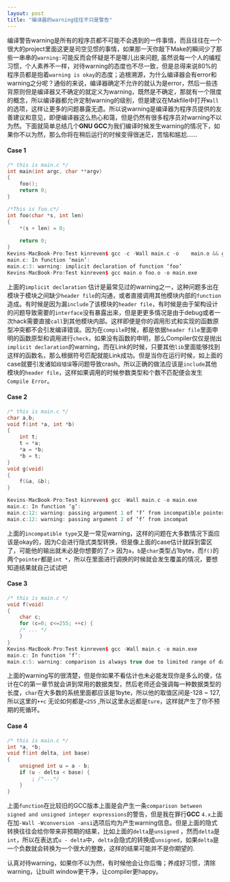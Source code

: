 ```yaml
---
layout: post
title: "编译器的warning往往不只是警告"
---
```


编译警告warning是所有的程序员都不可能不会遇到的一件事情，而且往往在一个很大的project里面这更是司空见惯的事情，如果那一天你敲下Make的瞬间少了那些一串串的`warning:`可能反而会怀疑是不是哪儿出来问题, 虽然说每一个人的编程习惯，个人素养不一样，对待warning的态度也不尽一致，但是总得来说80%的程序员都是抱着`warning is okay`的态度；追根溯源，为什么编译器会有error和warning之分呢？通俗的来说，编译器确定不允许的就认为是error，然后一些违背原则但是编译器又不确定的就定义为warning，既然是不确定，那就有一个限度的概念，所以编译器都允许定制warning的级别，但是建议在Makfile中打开`Wall`的选项，这样让更多的问题暴露无遗。所以说warning是编译器为程序员提供的友善建议和意见，即便编译器这么热心和蔼，但是仍然有很多程序员对warning不以为然。下面就简单总结几个**GNU GCC**为我们编译时候发生warning的情况下，如果你不以为然，那么你将在稍后运行的时候变得很迷茫，苦恼和尴尬……

#### Case 1

```cpp
/* this is main.c */
int main(int argc, char **argv)
{
    foo();
    return 0;
}

/*This is foo.c*/
int foo(char *s, int len)
{
    *(s + len) = 0;
    
    return 0;
}
Kevins-MacBook-Pro:Test kinreven$ gcc -c -Wall main.c -o    main.o && gcc -c -Wall foo.c -o foo.o
main.c: In function ‘main’:
main.c:3: warning: implicit declaration of function ‘foo’
Kevins-MacBook-Pro:Test kinreven$ gcc main.o foo.o -o main.exe
```

上面的`implicit declaration` 估计是最常见过的warning之一，这种问题多出在模块于模块之间缺少`header file`的沟通，或者直接调用其他模块内部的`function`造成。有时候是因为漏`include`了该模块的`header file`，有时候是由于架构设计的问题导致需要的`interface`没有暴露出来，但是更更多情况是由于debug或者一次hack需要直接`call`到其他模块内部。这样即便是你的调用形式和实现的函数原型冲突都不会引发编译错误。因为在`compile`时候，都是依据`header file`里面申明的函数原型和调用进行`check`，如果没有函数的申明，那么Compiler仅仅是抛出`implicit declaration`的warning，而在Link的时候，只要其他`lib`里面能够找到这样的函数名，那么根据符号匹配就能Link成功。但是当你在运行时候，如上面的case就要引发诸如`段错误`等问题导致crash。所以正确的做法应该是`include`其他模块的`header file`，这样如果调用的时候参数类型和个数不匹配便会发生`Compile Error`。

#### Case 2

```cpp
/* this is main.c */
char a,b;
void f(int *a, int *b)
{
    int t;
    t = *a;
    *a = *b;
    *b = t;
}
void g(void)
{
    f(&a, &b);
}

Kevins-MacBook-Pro:Test kinreven$ gcc -Wall main.c -o main.exe
main.c: In function ‘g’:
main.c:12: warning: passing argument 1 of ‘f’ from incompatible pointer type
main.c:12: warning: passing argument 2 of ‘f’ from incompat

```

上面的`incompatible type`又是一常见warning，这样的问题在大多数情况下面应该是okay的，因为C会进行隐式类型转换，但是像上面的case估计就踩到雷区了，可能他的输出就未必是你想要的了:> 因为`a`，`b`是`char`类型占1byte，而`f()`的两个`pointer`都是`int *`，所以在里面进行调换的时候就会发生覆盖的情况，要想知道结果就自己试试吧

#### Case 3

```cpp
/* this is main.c */
void f(void)
{
    char c;
    for (c=0; c<=255; ++c) {
    /* ... */
    }
}
Kevins-MacBook-Pro:Test kinreven$ gcc -Wall main.c -o main.exe
main.c: In function ‘f’:
main.c:5: warning: comparison is always true due to limited range of data type

```

上面的warning写的很清楚，但是你如果不看估计也未必能发现你是多么的傻，估计在C的第一章节就会讲到常用的数据类型，然后老师还会强调每一种数据类型的长度，`char`在大多数的系统里面都应该是1byte，所以他的取值区间是-128 ~ 127,所以这里的`++c` 无论如何都是`<255` ,所以这里永远都是`ture`，这样就产生了你不预期的死循环。

#### Case 4    

```cpp
/* this is main.c */
int *a, *b;
void f(int delta, int base)
{
    unsigned int u = a - b;
    if (u - delta < base) {
        ; /*...*/
    }
} 

```

上面`function`在比较旧的GCC版本上面是会产生一条`comparison between signed and unsigned integer expressions`的警告，但是我在罪行**GCC** `4.x`上面在加`-Wall -Wconversion -ansi`选项后均为产生warning信息。但是上面的隐式转换往往会给你带来非预期的结果，比如上面的`delta`是`unsigned` ，然而`delta`是`int`，所以在表达式`u - delta`中，`delta`会隐式的转换成`unsigned`，如果`delta`是一个负数就会转换为一个很大的整数，这样的结果可能并不是你期望的.

认真对待warning，如果你不以为然，有时候他会让你后悔；养成好习惯，清除warning，让built window更干净，让compiler更happy。
